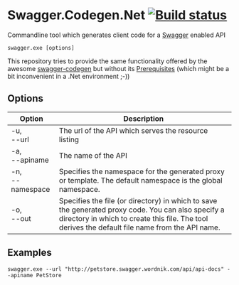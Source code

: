 # Swagger.Codegen.Net [![Build status](https://ci.appveyor.com/api/projects/status/qay2eigrfqkmc2qy/branch/master)](https://ci.appveyor.com/project/TimSchlechter/swagger-codegen-net/branch/master)

Commandline tool which generates client code for a [Swagger](https://helloreverb.com/developers/swagger) enabled API

```
swagger.exe [options]
```

This repository tries to provide the same functionality offered by the awesome [swagger-codegen](https://github.com/wordnik/swagger-codegen) but without its [Prerequisites](https://github.com/wordnik/swagger-codegen#prerequisites) (which might be a bit inconvenient in a .Net environment ;-))

## Options

| Option              | Description                                                                                                                                                                                            |
| ------------------- | ------------------------------------------------------------------------------------------------------------------------------------------------------------------------------------------------------ |
| -u,<br/>--url       | The url of the API which serves the resource listing                                                                                                                                                   |
| -a,<br/>--apiname   | The name of the API                                                                                                                                                                                    |
| -n,<br/>--namespace | Specifies the namespace for the generated proxy or template. The default namespace is the global namespace.                                                                                            |
| -o,<br/>--out       | Specifies the file (or directory) in which to save the generated proxy code. You can also specify a directory in which to create this file. The tool derives the default file name from the API name.  |

## Examples

```
swagger.exe --url "http://petstore.swagger.wordnik.com/api/api-docs" --apiname PetStore
```

